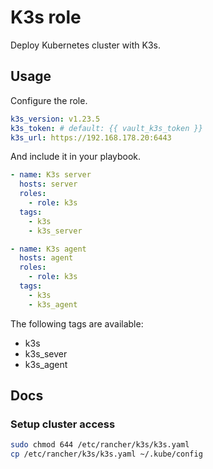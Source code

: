 # K3s role

Deploy Kubernetes cluster with K3s. 

## Usage

Configure the role.

```yml
k3s_version: v1.23.5
k3s_token: # default: {{ vault_k3s_token }}
k3s_url: https://192.168.178.20:6443
```

And include it in your playbook.

```yml
- name: K3s server
  hosts: server
  roles:
    - role: k3s
  tags:
    - k3s
    - k3s_server

- name: K3s agent
  hosts: agent
  roles:
    - role: k3s
  tags:
    - k3s
    - k3s_agent
```

The following tags are available:

* k3s
* k3s_sever
* k3s_agent

## Docs

### Setup cluster access

```bash
sudo chmod 644 /etc/rancher/k3s/k3s.yaml
cp /etc/rancher/k3s/k3s.yaml ~/.kube/config
```